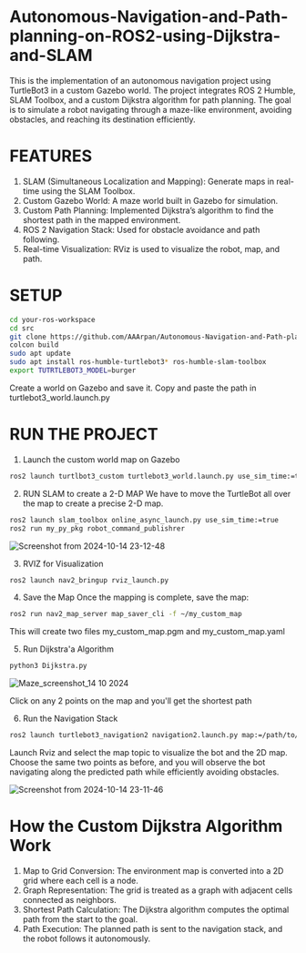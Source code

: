 # Autonomous-Navigation-and-Path-planning-on-ROS2-using-Dijkstra-and-SLAM
This is the implementation of an autonomous navigation project using TurtleBot3 in a custom Gazebo world. The project integrates ROS 2 Humble, SLAM Toolbox, and a custom Dijkstra algorithm for path planning. The goal is to simulate a robot navigating through a maze-like environment, avoiding obstacles, and reaching its destination efficiently.

# FEATURES
1. SLAM (Simultaneous Localization and Mapping): Generate maps in real-time using the SLAM Toolbox.
2. Custom Gazebo World: A maze world built in Gazebo for simulation.
3. Custom Path Planning: Implemented Dijkstra’s algorithm to find the shortest path in the mapped environment.
4. ROS 2 Navigation Stack: Used for obstacle avoidance and path following.
5. Real-time Visualization: RViz is used to visualize the robot, map, and path.

# SETUP
```bash
cd your-ros-workspace
cd src
git clone https://github.com/AAArpan/Autonomous-Navigation-and-Path-planning-on-ROS2-using-Dijkstra-and-SLAM.git
colcon build
sudo apt update
sudo apt install ros-humble-turtlebot3* ros-humble-slam-toolbox
export TUTRTLEBOT3_MODEL=burger
```
Create a world on Gazebo and save it. Copy and paste the path in turtlebot3_world.launch.py

# RUN THE PROJECT
1. Launch the custom world map on Gazebo
```bash
ros2 launch turtlbot3_custom turtlebot3_world.launch.py use_sim_time:=true
```
2. RUN SLAM to create a 2-D MAP
We have to move the TurtleBot all over the map to create a precise 2-D map. 
```bash
ros2 launch slam_toolbox online_async_launch.py use_sim_time:=true
ros2 run my_py_pkg robot_command_publishrer
```
![Screenshot from 2024-10-14 23-12-48](https://github.com/user-attachments/assets/112703c8-2de6-49a5-bca8-c99359f14e4e)

3. RVIZ for Visualization
```bash
ros2 launch nav2_bringup rviz_launch.py
```
4. Save the Map
Once the mapping is complete, save the map:
```bash
ros2 run nav2_map_server map_saver_cli -f ~/my_custom_map
```
This will create two files my_custom_map.pgm and my_custom_map.yaml

5. Run Dijkstra'a Algorithm
```bash
python3 Dijkstra.py
```
![Maze_screenshot_14 10 2024](https://github.com/user-attachments/assets/52563786-cafd-4636-b2c8-9f245052819f)

Click on any 2 points on the map and you'll get the shortest path 

6. Run the Navigation Stack
```bash
ros2 launch turtlebot3_navigation2 navigation2.launch.py map:=/path/to/my_custom_map.yaml use_sim_time:=true
```
Launch Rviz and select the map topic to visualize the bot and the 2D map. Choose the same two points as before, and you will observe the bot navigating along the predicted path while efficiently avoiding obstacles.

![Screenshot from 2024-10-14 23-11-46](https://github.com/user-attachments/assets/92059459-7d7c-43dd-8a09-3bb97ee2b463)

# How the Custom Dijkstra Algorithm Work
1. Map to Grid Conversion: The environment map is converted into a 2D grid where each cell is a node.
2. Graph Representation: The grid is treated as a graph with adjacent cells connected as neighbors.
3. Shortest Path Calculation: The Dijkstra algorithm computes the optimal path from the start to the goal.
4. Path Execution: The planned path is sent to the navigation stack, and the robot follows it autonomously.

